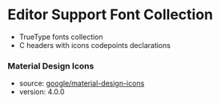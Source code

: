 # Editor Support Font Collection

- TrueType fonts collection
- C headers with icons codepoints declarations

### Material Design Icons

- source: [google/material-design-icons](https://github.com/google/material-design-icons)
- version: 4.0.0